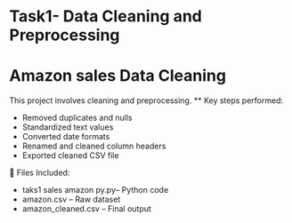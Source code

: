 # Task1- Data Cleaning and Preprocessing
# Amazon sales Data Cleaning

This project involves cleaning and preprocessing.
** Key steps performed:

- Removed duplicates and nulls
- Standardized text values
- Converted date formats
- Renamed and cleaned column headers
- Exported cleaned CSV file

📁 Files Included:

- taks1 sales amazon py.py– Python code
- amazon.csv – Raw dataset
- amazon_cleaned.csv – Final output
